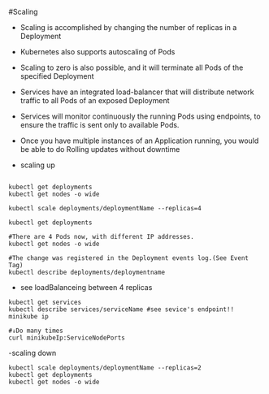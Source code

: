 #Scaling
- Scaling is accomplished by changing the number of replicas in a Deployment
- Kubernetes also supports autoscaling of Pods
- Scaling to zero is also possible, and it will terminate all Pods of the specified Deployment
-  Services have an integrated load-balancer that will distribute network traffic to all Pods of an exposed Deployment
- Services will monitor continuously the running Pods using endpoints, to ensure the traffic is sent only to available Pods.
- Once you have multiple instances of an Application running, you would be able to do Rolling updates without downtime

- scaling up
```

kubectl get deployments
kubectl get nodes -o wide

kubectl scale deployments/deploymentName --replicas=4

kubectl get deployments

#There are 4 Pods now, with different IP addresses. 
kubectl get nodes -o wide

#The change was registered in the Deployment events log.(See Event Tag)
kubectl describe deployments/deploymentname
```

- see loadBalanceing between 4 replicas
```
kubectl get services
kubectl describe services/serviceName #see sevice's endpoint!!
minikube ip

#↓Do many times
curl minikubeIp:ServiceNodePorts

```

-scaling down
```
kubectl scale deployments/deploymentName --replicas=2
kubectl get deployments
kubectl get nodes -o wide

```